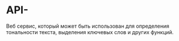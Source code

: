 # API-
Веб сервис, который может быть использован для определения тональности текста, выделения ключевых слов и других функций.
